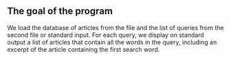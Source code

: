 ## The goal of the program
We load the database of articles from the file and the list of queries from the second file or standard input. For each query, we display on standard output a list of articles that contain all the words in the query, including an excerpt of the article containing the first search word.

